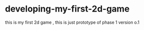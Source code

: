 # developing-my-first-2d-game
this is my first 2d game , this is just prototype of phase 1 version o.1
